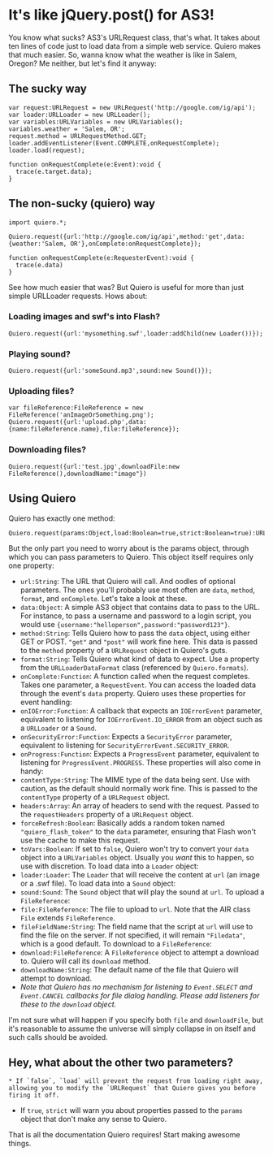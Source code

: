 # It's like jQuery.post() for AS3!

You know what sucks? AS3's URLRequest class, that's what. It takes about ten lines of code just to load data from a simple web service. Quiero makes that much easier. So, wanna know what the weather is like in Salem, Oregon? Me neither, but let's find it anyway:

## The sucky way

	var request:URLRequest = new URLRequest('http://google.com/ig/api');
	var loader:URLLoader = new URLLoader();
	var variables:URLVariables = new URLVariables();
	variables.weather = 'Salem, OR';
	request.method = URLRequestMethod.GET;
	loader.addEventListener(Event.COMPLETE,onRequestComplete);
	loader.load(request);
	
	function onRequestComplete(e:Event):void {
	  trace(e.target.data);
	}


## The non-sucky (quiero) way

	import quiero.*;
	
	Quiero.request({url:'http://google.com/ig/api',method:'get',data:{weather:'Salem, OR'},onComplete:onRequestComplete});

	function onRequestComplete(e:RequesterEvent):void {
	  trace(e.data)
	}

See how much easier that was? But Quiero is useful for more than just simple URLLoader requests. Hows about:

### Loading images and swf's into Flash?

	Quiero.request({url:'mysomething.swf',loader:addChild(new Loader())});


### Playing sound?

	Quiero.request({url:'someSound.mp3',sound:new Sound()});


### Uploading files?

	var fileReference:FileReference = new FileReference('anImageOrSomething.png');
	Quiero.request({url:'upload.php',data:{name:fileReference.name},file:fileReference});


### Downloading files?

	Quiero.request({url:'test.jpg',downloadFile:new FileReference(),downloadName:"image"})


## Using Quiero

Quiero has exactly one method:

	Quiero.request(params:Object,load:Boolean=true,strict:Boolean=true):URLRequest

But the only part you need to worry about is the params object, through which you can pass parameters to Quiero. This object itself requires only one property:
  * `url:String`: The URL that Quiero will call.
And oodles of optional parameters. The ones you'll probably use most often are `data`, `method`, `format`, and `onComplete`. Let's take a look at these.
  * `data:Object`: A simple AS3 object that contains data to pass to the URL. For instance, to pass a username and password to a login script, you would use `{username:"helloperson",password:"password123"}`.
  * `method:String`: Tells Quiero how to pass the `data` object, using either GET or POST. `"get"` and `"post"` will work fine here. This data is passed to the `method` property of a `URLRequest` object in Quiero's guts.
  * `format:String`: Tells Quiero what kind of data to expect. Use a property from the `URLLoaderDataFormat` class (referenced by `Quiero.formats`).
  * `onComplete:Function`: A function called when the request completes. Takes one parameter, a `RequestEvent`. You can access the loaded data through the event's `data` property.
Quiero uses these properties for event handling:
  * `onIOError:Function`: A callback that expects an `IOErrorEvent` parameter, equivalent to listening for `IOErrorEvent.IO_ERROR` from an object such as a `URLLoader` or a `Sound`.
  * `onSecurityError:Function`: Expects a `SecurityError` parameter, equivalent to listening for `SecurityErrorEvent.SECURITY_ERROR`.
  * `onProgress:Function`: Expects a `ProgressEvent` parameter, equivalent to listening for `ProgressEvent.PROGRESS`.
These properties will also come in handy:
  * `contentType:String`: The MIME type of the data being sent. Use with caution, as the default should normally work fine. This is passed to the `contentType` property of a `URLRequest` object.
  * `headers:Array`: An array of headers to send with the request. Passed to the `requestHeaders` property of a `URLRequest` object.  
  * `forceRefresh:Boolean`: Basically adds a random token named `"quiero_flash_token"` to the `data` parameter, ensuring that Flash won't use the cache to make this request.
  * `toVars:Boolean`: If set to `false`, Quiero won't try to convert your `data` object into a `URLVariables` object. Usually you _want_ this to happen, so use with discretion.
To load data into a `Loader` object:
  * `loader:Loader`: The `Loader` that will receive the content at `url` (an image or a .swf file).
To load data into a `Sound` object:
  * `sound:Sound`: The `Sound` object that will play the sound at `url`.
To upload a `FileReference`:
  * `file:FileReference`: The file to upload to `url`. Note that the AIR class `File` extends `FileReference`.
  * `fileFieldName:String`: The field name that the script at `url` will use to find the file on the server. If not specified, it will remain `"Filedata"`, which is a good default.
To download to a `FileReference`:
  * `download:FileReference`: A `FileReference` object to attempt a download to. Quiero will call its `download` method.
  * `downloadName:String`: The default name of the file that Quiero will attempt to download.
  * _Note that Quiero has no mechanism for listening to `Event.SELECT` and `Event.CANCEL` callbacks for file dialog handling. Please add listeners for these to the `download` object._

I'm not sure what will happen if you specify both `file` and `downloadFile`, but it's reasonable to assume the universe will simply collapse in on itself and such calls should be avoided.

## Hey, what about the other two parameters?

	* If `false`, `load` will prevent the request from loading right away, allowing you to modify the `URLRequest` that Quiero gives you before firing it off.
  * If `true`, `strict` will warn you about properties passed to the `params` object that don't make any sense to Quiero.

 

That is all the documentation Quiero requires! Start making awesome things.
